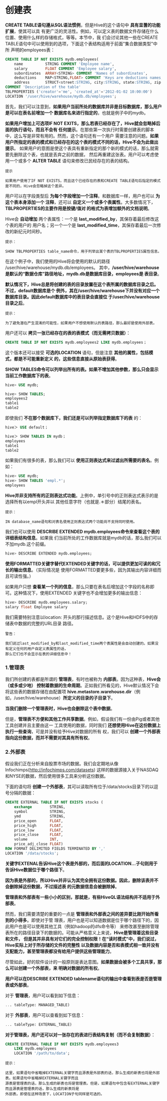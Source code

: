 创建表
================================================================================
**CREATE TABLE语句遵从SQL语法惯例**，但是Hive的这个语句中 **具有显蓍的功能扩展**，使其可以具
有更广泛的灵活性。例如，可以定义表的数据文件存储在什么位置、使用什么样的存储格式，等等。本节中，我
们会讨论其他一些在CREATE TABLE语句中可以使用到的选项，下面这个表结构适用于前面"集合数据类型"中所
声明的employees表：
```sql
CREATE TABLE IF NOT EXISTS mydb.employees(
    name          STRING COMMENT 'Employee name',
    salary        FLOAT COMMENT 'Employee salary',
    subordinates  ARRAY<STRING> COMMENT 'Names of subordinates',
    deductions    MAP<STRING,FLOAT> COMMENT 'Keys are deductions names, values are precentages',
    address       STRUCT<street:STRING, city:STRING, state:STRING, zip:INT> COMMENT 'Home address')
COMMENT 'Description of the table'
TBLPROPERTIES ('creator'='me', 'created_at'='2012-01-02 10:00:00')
LOCATION '/user/hive/warehouse/mydb.db/employees';
```
首先，我们可以注意到，**如果用户当前所处的数据库并非是目标数据库，那么用户是可以在表名前增加一个
数据库名来进行指定的**，也就是例子中的mydb。

**如果用户增加上可选项IF NOT EXITS，那么若表已经存在了，Hive就会忽略掉后面的执行语句，而且不会有
任何提示**。在那些第一次执行时需要创建表的脚本中，这么写是非常有用的。然而，这个语句还有一个用户
需要注意的问题。**如果用户所指定的表的模式和已经存在的这个表的模式不同的话，Hive不会为此做出提示**。
如果用户的意图是使这个表具有重新指定的那个新的模式的话，那么就需要先删除这个表，也就是丢弃之前的数据，
然后再重建这张表。用户可以考虑使用一个或多个 **ALTER TABLE** 语句来修改已民经存在的表的结构。
```
提示

如果用户使用了IF NOT EXISTS，而且这个已经存在的表和CREATE TABLE语句后指定的模式是不同的，Hive会忽略掉这个差异。
```
用户可以在字段类型后 **为每个字段增加一个注释**。和数据库一样，用户也可以 **为这个表本身添加一个
注释**，还可以 **自定义一个或多个表属性**。大多数情况下，**TBLPROPERTIES的主要作用是按键/值对
的格式为表增加额外的文档说明**。

Hive会 **自动增加** 两个表属性：一个是 **last_modified_by**，其保存着最后修改这个表的用户的
用户名；另一个一个是 **last_modified_time**，其保存着最后一次修改的新纪元时间秒。
```
提示：

SHOW TBLPROPERTIES table_name命令，用于列举出某个表的TBLPROPERTIES属性信息。
```
在这个例子中，我们使用的Hive将会使用的默认的路径 /user/hive/warehouse/mydb.db/employees。
其中，**/user/hive/warehouse是默认的“数据仓库”路径地址，mydb.db是数据库目录，employees是
表目录**。

**默认情况下，Hive总是将创建的表的目录放置在这个表所属的数据库目录之后。不过，default数据库是个
例外，其在/user/hive/warehouse下并没有对应一个数据库目录。因此default数据库中的表目录会直接位
于/user/hive/warehouse目录之后**。
```
提示：

为了避免潜在产生混淆的可能性，如果用户不想使用默认的表路径，那么最好是使用外部表。
```
用户还可以 **拷贝一张已经存在的表的表模式（而无需拷贝数据）**：
```sql  
CREATE TABLE IF NOT EXISTS mydb.employees2 LIKE mydb.employees；
```
这个版本还可以接受 **可选的LOCATION** 语句，但是注意 **其他的属性，包括模式，都是不可能重新定义
的，这些信息直接从原始表获得**。

**SHOW TABLES命令可以列举出所有的表。如果不增加其他参数，那么只会显示当前工作数据库下的表**。
```sql
hive> USE mydb;

hive> SHOW TABLES;
employees2
table1
table2
```
即使我们 **不在那个数据库下，我们还是可以列举指定数据库下的表** 的：
```sql
hive＞ USE default；

hive＞ SHOW TABLES IN mydb；
employees
table1
table2
```
如果我们有很多的表，那么我们可以 **使用正则表达式来过滤出所需要的表名**。例如：
```sql
hive> USE mydb;
hive> SHOW TABLES 'empl.*';
employees
```
**Hive并非支持所有的正则表达式功能**。上例中，单引号中的正则表达式表示的是选择所有以empl开头并以
其他任意字符（也就是.＊部分）结尾的表名。
```
提示：

IN database_name语句和对表名使用正则表达式两个功能尚不支持同时使用。
```
我们也可以使用 **DESCRIBE EXTENDED mydb.employees命令来查看这个表的详细表结构信息**。如果我
们当前所处的工作数据库就是mydb的话，那么我们可以不加mydb.这个前缀。
```sql
hive> DESCRIBE EXTENDED mydb.employees;
```
**使用FORMATTED关键字替代EXTENDED关键字的话，可以提供更加可读的和冗长的输出信息**。（实际情况是
使用FORMATTED要更多些，因为其输出内容详细而且可读性强。）

如果用户只想 **查看某一个列的信息**，那么只要在表名后增加这个字段的名称即可。这种情况下，使用EXTENDED
关键字也不会增加更多的输出信息：
```sql
hive> DESCRIBE mydb.employees.salary;
salary float Employee salary
```
我们需要特别注意以location: 开头的那行描述信息。这个是Hive和HDFS中的存储表中数据的完整的URL目录
路径。
```
警告：

我们说过last_modified_by和last_modified_time两个表属性是会自动创建的。如果没有定义任何的用户自定义表属性的话，
那么它们也不会显示在表的详细信息中！
```

### 1.管理表
我们所创建的表都是所谓的 **管理表**，有时也被称为 **内部表**。因为这种表，**Hive会（或多或少地）
控制着数据的生命周期**。正如我们所看见的，Hive默认情况下会将这些表的数据存储在由配置项
**hive.metastore.warehouse.dir**（例如，/user/hive/warehouse）**所定义的目录的子目录下**。

**当我们删除一个管理表时，Hive也会删除这个表中数据**。

但是，**管理表不方便和其他工作共享数据**。例如，假设我们有一份由Pig或者其他工具创建并且主要由这一
工具使用的数据，同时我们 **还想使用Hive在这份数据上执行一些查询**，可是并没有给予Hive对数据的所有
权，我们可以 **创建一个外部表指向这份数据，而并不需要对其具有所有权**。

### 2.外部表
假设我们正在分析来自股票市场的数据。我们会定期地从像Infochimps(http://infochimps.com/datasets)
这样的数据源接入关于NASDAQ和NYSE的数据，然后使用很多工具来分析这份数据。

下面的语句将 **创建一个外部表**，其可以读取所有位于/data/stocks目录下的以逗号分隔的数据：
```sql
CREATE EXTERNAL TABLE IF NOT EXISTS stocks (
    exchange        STRING,
    symbol          STRING,
    ymd             STRING,
    price_open      FLOAT,
    price_high      FLOAT,
    price_low       FLOAT,
    price_close     FLOAT,
    volume          INT,
    price_adj_close FLOAT)
ROW FORMAT DELIMITED FIELDS TERMINATED BY ','
LOCATION '/data/stocks';
```  
**关键字EXTENAL告诉Hive这个表是外部的，而后面的LOCATION...子句则用于告诉Hive数据位于哪个路径下**。

**因为表是外部的，所以Hive并非认为其完全拥有这份数据。因此，删除该表并不会删除掉这份数据，不过描述表
的元数据信息会被删除掉**。

**管理表和外部表有一些小小的区别，那就是，有些HiveQL语法结构并不适用于外部表**。

然而，我们需要清楚的重要的一点是 **管理表和外部表之间的差异要比刚开始所看到的小得多**。即使对于管
理表，用户也是可以知道数据是位于哪个路径下的，因此用户也是可以使用其他工具（例如hadoop的dfs命令等）
来修改甚至删除管理表所在的路径目录下的数据的。可能从严格意义上来说，**Hive是管理着这些目录和文件，
但是其并非具有对它们的完全控制权限！在“读时模式”中，我们说过，Hive实际上对于所存储的文件的完整性
以及数据内容是否和表模式相一致并没有支配能力，甚至管理表都没有给用户提供这些管理能力**。

尽管如此，好的软件设计的一般原则是表达意图。**如果数据会被多个工具共享，那么可以创建一个外部表，来
明确对数据的所有权**。

**用户可以在DESCRIBE EXTENDED tablename语句的输出中查看到表是否是管理表或外部表**。

对于 **管理表**，用户可以看到如下信息：
```sql
... tableType: MANAGED_TABLE)
```
对于 **外部表**，用户可以查看到如下信息：
```sql
... tableType: EXTERNAL_TABLE)
```

**对于管理表，用户还可以对一张存在的表进行表结构复制（而不会复制数据）**：
```sql
CREATE EXTERNAL TABLE IF NOT EXISTS mydb.employees3
    LIKE mydb.employees
    LOCATION '/path/to/data';
```
```
提示：

这里，如果语句中省略掉EXTERNAL关键字而且源表是外部表的话，那么生成的新表也将是外部表。如果语句中省略掉EXTERNAL关键字而且
源表是管理表的话，那么生成的新表也将是管理表。但是，如果语句中包含有EXTERNAL关键字而且源表是管理表的话，那么生成的新表将是
外部表。即使在这种场景下，LOCATION子句同样是可选的。
```
